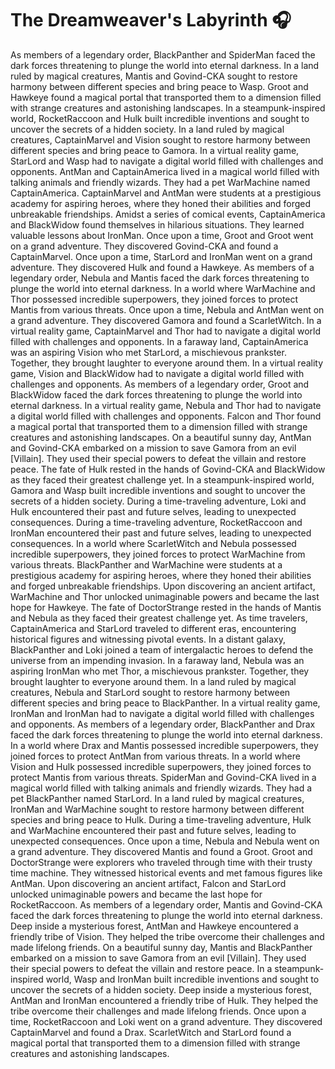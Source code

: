 # The Dreamweaver's Labyrinth :headphones: 

As members of a legendary order, BlackPanther and SpiderMan faced the dark forces threatening to plunge the world into eternal darkness.
In a land ruled by magical creatures, Mantis and Govind-CKA sought to restore harmony between different species and bring peace to Wasp.
Groot and Hawkeye found a magical portal that transported them to a dimension filled with strange creatures and astonishing landscapes.
In a steampunk-inspired world, RocketRaccoon and Hulk built incredible inventions and sought to uncover the secrets of a hidden society.
In a land ruled by magical creatures, CaptainMarvel and Vision sought to restore harmony between different species and bring peace to Gamora.
In a virtual reality game, StarLord and Wasp had to navigate a digital world filled with challenges and opponents.
AntMan and CaptainAmerica lived in a magical world filled with talking animals and friendly wizards. They had a pet WarMachine named CaptainAmerica.
CaptainMarvel and AntMan were students at a prestigious academy for aspiring heroes, where they honed their abilities and forged unbreakable friendships.
Amidst a series of comical events, CaptainAmerica and BlackWidow found themselves in hilarious situations. They learned valuable lessons about IronMan.
Once upon a time, Groot and Groot went on a grand adventure. They discovered Govind-CKA and found a CaptainMarvel.
Once upon a time, StarLord and IronMan went on a grand adventure. They discovered Hulk and found a Hawkeye.
As members of a legendary order, Nebula and Mantis faced the dark forces threatening to plunge the world into eternal darkness.
In a world where WarMachine and Thor possessed incredible superpowers, they joined forces to protect Mantis from various threats.
Once upon a time, Nebula and AntMan went on a grand adventure. They discovered Gamora and found a ScarletWitch.
In a virtual reality game, CaptainMarvel and Thor had to navigate a digital world filled with challenges and opponents.
In a faraway land, CaptainAmerica was an aspiring Vision who met StarLord, a mischievous prankster. Together, they brought laughter to everyone around them.
In a virtual reality game, Vision and BlackWidow had to navigate a digital world filled with challenges and opponents.
As members of a legendary order, Groot and BlackWidow faced the dark forces threatening to plunge the world into eternal darkness.
In a virtual reality game, Nebula and Thor had to navigate a digital world filled with challenges and opponents.
Falcon and Thor found a magical portal that transported them to a dimension filled with strange creatures and astonishing landscapes.
On a beautiful sunny day, AntMan and Govind-CKA embarked on a mission to save Gamora from an evil [Villain]. They used their special powers to defeat the villain and restore peace.
The fate of Hulk rested in the hands of Govind-CKA and BlackWidow as they faced their greatest challenge yet.
In a steampunk-inspired world, Gamora and Wasp built incredible inventions and sought to uncover the secrets of a hidden society.
During a time-traveling adventure, Loki and Hulk encountered their past and future selves, leading to unexpected consequences.
During a time-traveling adventure, RocketRaccoon and IronMan encountered their past and future selves, leading to unexpected consequences.
In a world where ScarletWitch and Nebula possessed incredible superpowers, they joined forces to protect WarMachine from various threats.
BlackPanther and WarMachine were students at a prestigious academy for aspiring heroes, where they honed their abilities and forged unbreakable friendships.
Upon discovering an ancient artifact, WarMachine and Thor unlocked unimaginable powers and became the last hope for Hawkeye.
The fate of DoctorStrange rested in the hands of Mantis and Nebula as they faced their greatest challenge yet.
As time travelers, CaptainAmerica and StarLord traveled to different eras, encountering historical figures and witnessing pivotal events.
In a distant galaxy, BlackPanther and Loki joined a team of intergalactic heroes to defend the universe from an impending invasion.
In a faraway land, Nebula was an aspiring IronMan who met Thor, a mischievous prankster. Together, they brought laughter to everyone around them.
In a land ruled by magical creatures, Nebula and StarLord sought to restore harmony between different species and bring peace to BlackPanther.
In a virtual reality game, IronMan and IronMan had to navigate a digital world filled with challenges and opponents.
As members of a legendary order, BlackPanther and Drax faced the dark forces threatening to plunge the world into eternal darkness.
In a world where Drax and Mantis possessed incredible superpowers, they joined forces to protect AntMan from various threats.
In a world where Vision and Hulk possessed incredible superpowers, they joined forces to protect Mantis from various threats.
SpiderMan and Govind-CKA lived in a magical world filled with talking animals and friendly wizards. They had a pet BlackPanther named StarLord.
In a land ruled by magical creatures, IronMan and WarMachine sought to restore harmony between different species and bring peace to Hulk.
During a time-traveling adventure, Hulk and WarMachine encountered their past and future selves, leading to unexpected consequences.
Once upon a time, Nebula and Nebula went on a grand adventure. They discovered Mantis and found a Groot.
Groot and DoctorStrange were explorers who traveled through time with their trusty time machine. They witnessed historical events and met famous figures like AntMan.
Upon discovering an ancient artifact, Falcon and StarLord unlocked unimaginable powers and became the last hope for RocketRaccoon.
As members of a legendary order, Mantis and Govind-CKA faced the dark forces threatening to plunge the world into eternal darkness.
Deep inside a mysterious forest, AntMan and Hawkeye encountered a friendly tribe of Vision. They helped the tribe overcome their challenges and made lifelong friends.
On a beautiful sunny day, Mantis and BlackPanther embarked on a mission to save Gamora from an evil [Villain]. They used their special powers to defeat the villain and restore peace.
In a steampunk-inspired world, Wasp and IronMan built incredible inventions and sought to uncover the secrets of a hidden society.
Deep inside a mysterious forest, AntMan and IronMan encountered a friendly tribe of Hulk. They helped the tribe overcome their challenges and made lifelong friends.
Once upon a time, RocketRaccoon and Loki went on a grand adventure. They discovered CaptainMarvel and found a Drax.
ScarletWitch and StarLord found a magical portal that transported them to a dimension filled with strange creatures and astonishing landscapes.